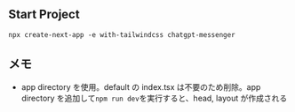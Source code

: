 ## Start Project

`npx create-next-app -e with-tailwindcss chatgpt-messenger`

## メモ

- app directory を使用。default の index.tsx は不要のため削除。app directory を追加して`npm run dev`を実行すると、head, layout が作成される
